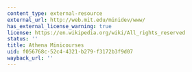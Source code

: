 ```yaml
---
content_type: external-resource
external_url: http://web.mit.edu/minidev/www/
has_external_license_warning: true
license: https://en.wikipedia.org/wiki/All_rights_reserved
status: ''
title: Athena Minicourses
uid: f056768c-52c4-4321-b279-f3172b3f9d07
wayback_url: ''
---
```

